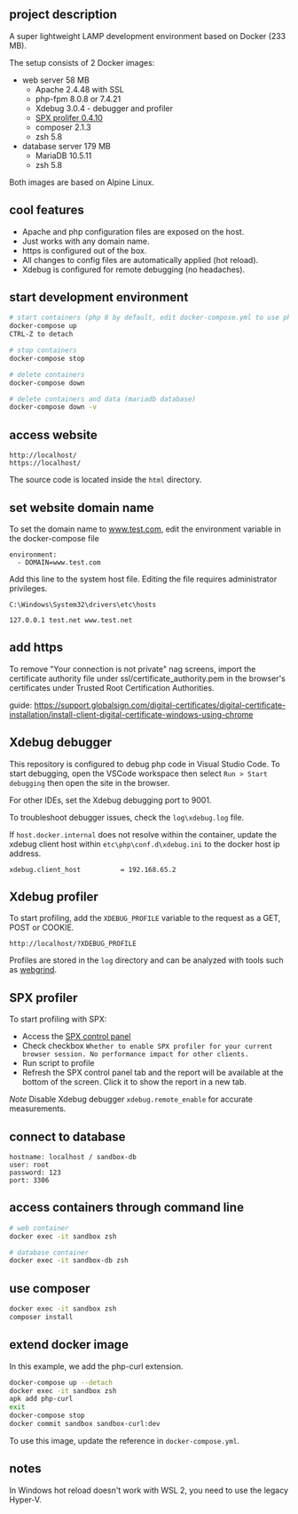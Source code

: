 ## project description

A super lightweight LAMP development environment based on Docker (233 MB).

The setup consists of 2 Docker images:

- web server 58 MB
    - Apache 2.4.48 with SSL
    - php-fpm 8.0.8 or 7.4.21
    - Xdebug 3.0.4 - debugger and profiler
    - [SPX prolifer 0.4.10](https://github.com/NoiseByNorthwest/php-spx)
    - composer 2.1.3
    - zsh 5.8
- database server 179 MB
    - MariaDB 10.5.11
    - zsh 5.8

Both images are based on Alpine Linux.

## cool features

- Apache and php configuration files are exposed on the host.
- Just works with any domain name.
- https is configured out of the box.
- All changes to config files are automatically applied (hot reload).
- Xdebug is configured for remote debugging (no headaches).

## start development environment

```bash
# start containers (php 8 by default, edit docker-compose.yml to use php 7.4)
docker-compose up
CTRL-Z to detach

# stop containers
docker-compose stop

# delete containers
docker-compose down

# delete containers and data (mariadb database)
docker-compose down -v
```

## access website

    http://localhost/
    https://localhost/

The source code is located inside the `html` directory.

## set website domain name

To set the domain name to www.test.com, edit the environment variable in the docker-compose file

    environment:
      - DOMAIN=www.test.com

Add this line to the system host file. Editing the file requires administrator privileges.

    C:\Windows\System32\drivers\etc\hosts

    127.0.0.1 test.net www.test.net

## add https

To remove "Your connection is not private" nag screens, import the certificate authority file under ssl/certificate_authority.pem in the browser's certificates under Trusted Root Certification Authorities.

guide: https://support.globalsign.com/digital-certificates/digital-certificate-installation/install-client-digital-certificate-windows-using-chrome

## Xdebug debugger

This repository is configured to debug php code in Visual Studio Code.
To start debugging, open the VSCode workspace then select `Run > Start debugging` then open the site in the browser.

For other IDEs, set the Xdebug debugging port to 9001.

To troubleshoot debugger issues, check the `log\xdebug.log` file.

If `host.docker.internal` does not resolve within the container, update the xdebug client host within `etc\php\conf.d\xdebug.ini` to the docker host ip address.

```
xdebug.client_host          = 192.168.65.2
```

## Xdebug profiler

To start profiling, add the `XDEBUG_PROFILE` variable to the request as a GET, POST or COOKIE.

    http://localhost/?XDEBUG_PROFILE

Profiles are stored in the `log` directory and can be analyzed with tools such as [webgrind](https://github.com/jokkedk/webgrind).

## SPX profiler

To start profiling with SPX:

- Access the [SPX control panel](http://localhost/?SPX_KEY=dev&SPX_UI_URI=/)
- Check checkbox `Whether to enable SPX profiler for your current browser session. No performance impact for other clients.`
- Run script to profile
- Refresh the SPX control panel tab and the report will be available at the bottom of the screen. Click it to show the report in a new tab.

_Note_ Disable Xdebug debugger `xdebug.remote_enable` for accurate measurements.

## connect to database

    hostname: localhost / sandbox-db
    user: root
    password: 123
    port: 3306

## access containers through command line

```bash
# web container
docker exec -it sandbox zsh

# database container
docker exec -it sandbox-db zsh
```

## use composer

```bash
docker exec -it sandbox zsh
composer install
```

## extend docker image

In this example, we add the php-curl extension.

```bash
docker-compose up --detach
docker exec -it sandbox zsh
apk add php-curl
exit
docker-compose stop
docker commit sandbox sandbox-curl:dev
```

To use this image, update the reference in `docker-compose.yml`.

## notes

In Windows hot reload doesn't work with WSL 2, you need to use the legacy Hyper-V.
